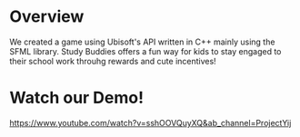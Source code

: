 # Overview

We created a game using Ubisoft's API written in C++ mainly using the SFML library. Study Buddies offers a fun way for kids to stay engaged to their school work throuhg rewards and cute incentives!

# Watch our Demo!

https://www.youtube.com/watch?v=sshOOVQuyXQ&ab_channel=ProjectYij
